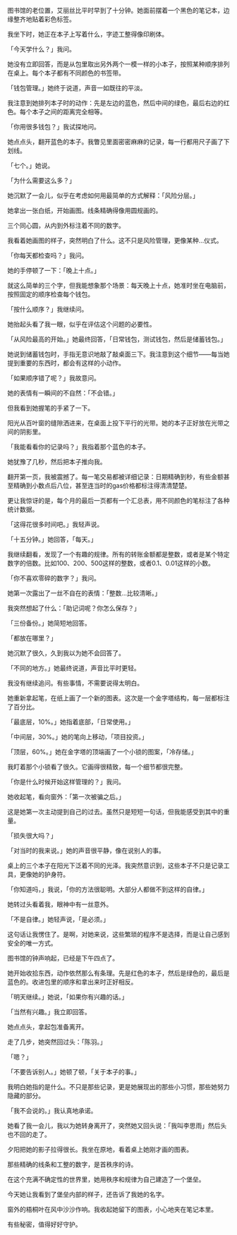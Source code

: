 
图书馆的老位置，艾丽丝比平时早到了十分钟。她面前摆着一个黑色的笔记本，边缘整齐地贴着彩色标签。

我坐下时，她正在本子上写着什么，字迹工整得像印刷体。

「今天学什么？」我问。

她没有立即回答，而是从包里取出另外两个一模一样的小本子，按照某种顺序排列在桌上。每个本子都有不同颜色的书签带。

「钱包管理。」她终于说道，声音一如既往的平淡。

我注意到她排列本子时的动作：先是左边的蓝色，然后中间的绿色，最后右边的红色。每个本子之间的距离完全相等。

「你用很多钱包？」我试探地问。

她点点头，翻开蓝色的本子。我瞥见里面密密麻麻的记录，每一行都用尺子画了下划线。

「七个。」她说。

「为什么需要这么多？」

她沉默了一会儿，似乎在考虑如何用最简单的方式解释：「风险分层。」

她拿出一张白纸，开始画图。线条精确得像用圆规画的。

三个同心圆，从内到外标注着不同的数字。

我看着她画图的样子，突然明白了什么。这不只是风险管理，更像某种...仪式。

「你每天都检查吗？」我问。

她的手停顿了一下：「晚上十点。」

就这么简单的三个字，但我能想象那个场景：每天晚上十点，她准时坐在电脑前，按照固定的顺序检查每个钱包。

「按什么顺序？」我继续问。

她抬起头看了我一眼，似乎在评估这个问题的必要性。

「从风险最高的开始。」她最终回答，「日常钱包，测试钱包，然后是储蓄钱包。」

她说到储蓄钱包时，手指无意识地敲了敲桌面三下。我注意到这个细节——每当她提到重要的东西时，都会有这样的小动作。

「如果顺序错了呢？」我故意问。

她的表情有一瞬间的不自然：「不会错。」

但我看到她握笔的手紧了一下。

阳光从百叶窗的缝隙洒进来，在桌面上投下平行的光带。她的本子正好放在光带之间的阴影里。

「我能看看你的记录吗？」我指着那个蓝色的本子。

她犹豫了几秒，然后把本子推向我。

翻开第一页，我被震撼了。每一笔交易都被详细记录：日期精确到秒，有些金额甚至精确到小数点后八位，甚至连当时的gas价格都标注得清清楚楚。

更让我惊讶的是，每个月的最后一页都有一个汇总表，用不同颜色的笔标注了各种统计数据。

「这得花很多时间吧。」我轻声说。

「十五分钟。」她回答，「每天。」

我继续翻看，发现了一个有趣的规律。所有的转账金额都是整数，或者是某个特定数字的倍数。比如100、200、500这样的整数，或者0.1、0.01这样的小数。

「你不喜欢零碎的数字？」我问。

她第一次露出了一丝不自在的表情：「整数...比较清晰。」

我突然想起了什么：「助记词呢？你怎么保存？」

「三份备份。」她简短地回答。

「都放在哪里？」

她沉默了很久，久到我以为她不会回答了。

「不同的地方。」她最终说道，声音比平时更轻。

我没有继续追问。有些事情，不需要说得太明白。

她重新拿起笔，在纸上画了一个新的图表。这次是一个金字塔结构，每一层都标注了百分比。

「最底层，10%。」她指着底部，「日常使用。」

「中间层，30%。」她的笔向上移动，「项目投资。」

「顶层，60%。」她在金字塔的顶端画了一个小锁的图案，「冷存储。」

我盯着那个小锁看了很久。它画得很精致，每一个细节都很完整。

「你是什么时候开始这样管理的？」我问。

她收起笔，看向窗外：「第一次被骗之后。」

这是她第一次主动提到自己的过去。虽然只是短短一句话，但我能感受到其中的重量。

「损失很大吗？」

「对当时的我来说。」她的声音很平静，像在说别人的事。

桌上的三个本子在阳光下泛着不同的光泽。我突然意识到，这些本子不只是记录工具，更像她的护身符。

「你知道吗，」我说，「你的方法很聪明。大部分人都做不到这样的自律。」

她转过头看着我，眼神中有一丝意外。

「不是自律。」她轻声说，「是必须。」

这句话让我愣住了。是啊，对她来说，这些繁琐的程序不是选择，而是让自己感到安全的唯一方式。

图书馆的钟声响起，已经是下午四点了。

她开始收拾东西，动作依然那么有条理。先是红色的本子，然后是绿色的，最后是蓝色的。收进包里的顺序和拿出来时正好相反。

「明天继续。」她说，「如果你有兴趣的话。」

「当然有兴趣。」我立即回答。

她点点头，拿起包准备离开。

走了几步，她突然回过头：「陈羽。」

「嗯？」

「不要告诉别人。」她顿了顿，「关于本子的事。」

我明白她指的是什么。不只是那些记录，更是她展现出的那些小习惯，那些她努力隐藏的部分。

「我不会说的。」我认真地承诺。

她看了我一会儿，我以为她转身离开了，突然她又回头说：「我叫李思雨」然后头也不回的走了。

夕阳把她的影子拉得很长。我坐在原地，看着桌上她刚才画的图表。

那些精确的线条和工整的数字，是首秩序的诗。

在这个充满不确定性的世界里，她用秩序和规律为自己建造了一个堡垒。

今天她让我看到了堡垒内部的样子，还告诉了我她的名字。

窗外的梧桐叶在风中沙沙作响。我收起她留下的图表，小心地夹在笔记本里。

有些秘密，值得好好守护。 